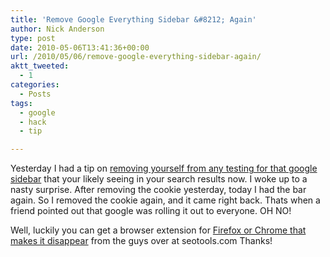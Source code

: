 ```yaml
---
title: 'Remove Google Everything Sidebar &#8212; Again'
author: Nick Anderson
type: post
date: 2010-05-06T13:41:36+00:00
url: /2010/05/06/remove-google-everything-sidebar-again/
aktt_tweeted:
  - 1
categories:
  - Posts
tags:
  - google
  - hack
  - tip

---
```

Yesterday I had a tip on [removing yourself from any testing for that google sidebar][1] that your likely seeing in your search results now. I woke up to a nasty surprise. After removing the cookie yesterday, today I had the bar again. So I removed the cookie again, and it came right back. Thats when a friend pointed out that google was rolling it out to everyone. OH NO!

Well, luckily you can get a browser extension for [Firefox or Chrome that makes it disappear][2] from the guys over at seotools.com Thanks!

 [1]: http://www.cmdln.org/2010/05/05/remove-google-everything-sidebar/
 [2]: http://www.seotools.com/hide-google-options/